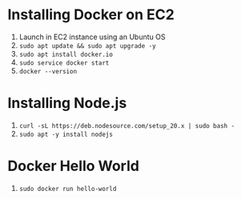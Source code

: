 # Installing Docker on EC2

1. Launch in EC2 instance using an Ubuntu OS
2. `sudo apt update && sudo apt upgrade -y`
3. `sudo apt install docker.io`
4. `sudo service docker start`
5. `docker --version`

# Installing Node.js

1. `curl -sL https://deb.nodesource.com/setup_20.x | sudo bash -`
2. `sudo apt -y install nodejs`

# Docker Hello World

1. `sudo docker run hello-world`